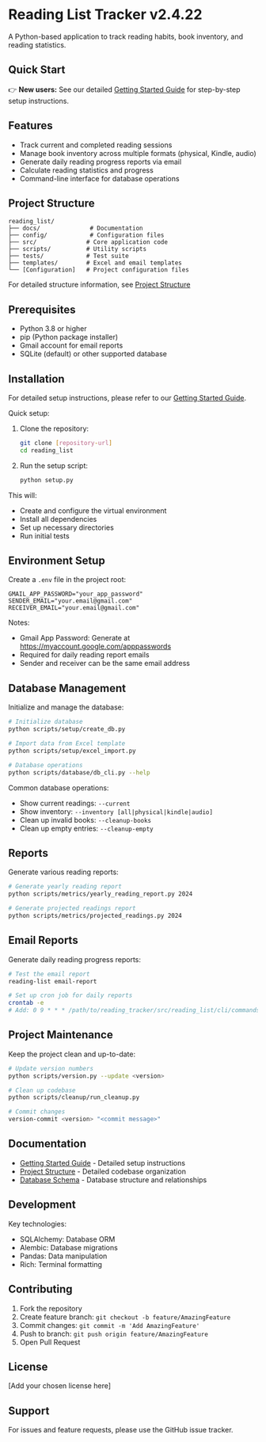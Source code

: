 # Reading List Tracker v2.4.22

A Python-based application to track reading habits, book inventory, and reading statistics.

## Quick Start

👉 **New users:** See our detailed [Getting Started Guide](docs/GETTING_STARTED.md) for step-by-step setup instructions.

## Features

- Track current and completed reading sessions
- Manage book inventory across multiple formats (physical, Kindle, audio)
- Generate daily reading progress reports via email
- Calculate reading statistics and progress
- Command-line interface for database operations

## Project Structure

```
reading_list/
├── docs/              # Documentation
├── config/            # Configuration files
├── src/              # Core application code
├── scripts/          # Utility scripts
├── tests/            # Test suite
├── templates/        # Excel and email templates
└── [Configuration]   # Project configuration files
```

For detailed structure information, see [Project Structure](docs/project_structure.txt)

## Prerequisites

- Python 3.8 or higher
- pip (Python package installer)
- Gmail account for email reports
- SQLite (default) or other supported database

## Installation

For detailed setup instructions, please refer to our [Getting Started Guide](docs/GETTING_STARTED.md).

Quick setup:

1. Clone the repository:
   ```bash
   git clone [repository-url]
   cd reading_list
   ```

2. Run the setup script:
   ```bash
   python setup.py
   ```

This will:
- Create and configure the virtual environment
- Install all dependencies
- Set up necessary directories
- Run initial tests

## Environment Setup

Create a `.env` file in the project root:

```env
GMAIL_APP_PASSWORD="your_app_password"
SENDER_EMAIL="your.email@gmail.com"
RECEIVER_EMAIL="your.email@gmail.com"
```

Notes:
- Gmail App Password: Generate at https://myaccount.google.com/apppasswords
- Required for daily reading report emails
- Sender and receiver can be the same email address

## Database Management

Initialize and manage the database:

```bash
# Initialize database
python scripts/setup/create_db.py

# Import data from Excel template
python scripts/setup/excel_import.py

# Database operations
python scripts/database/db_cli.py --help
```

Common database operations:
- Show current readings: `--current`
- Show inventory: `--inventory [all|physical|kindle|audio]`
- Clean up invalid books: `--cleanup-books`
- Clean up empty entries: `--cleanup-empty`

## Reports

Generate various reading reports:

```bash
# Generate yearly reading report
python scripts/metrics/yearly_reading_report.py 2024

# Generate projected readings report
python scripts/metrics/projected_readings.py 2024
```

## Email Reports

Generate daily reading progress reports:

```bash
# Test the email report
reading-list email-report

# Set up cron job for daily reports
crontab -e
# Add: 0 9 * * * /path/to/reading_tracker/src/reading_list/cli/commands/daily_report.sh
```

## Project Maintenance

Keep the project clean and up-to-date:

```bash
# Update version numbers
python scripts/version.py --update <version>

# Clean up codebase
python scripts/cleanup/run_cleanup.py

# Commit changes
version-commit <version> "<commit message>"
```

## Documentation

- [Getting Started Guide](docs/GETTING_STARTED.md) - Detailed setup instructions
- [Project Structure](project_structure.txt) - Detailed codebase organization
- [Database Schema](docs/DATABASE.md) - Database structure and relationships

## Development

Key technologies:
- SQLAlchemy: Database ORM
- Alembic: Database migrations
- Pandas: Data manipulation
- Rich: Terminal formatting

## Contributing

1. Fork the repository
2. Create feature branch: `git checkout -b feature/AmazingFeature`
3. Commit changes: `git commit -m 'Add AmazingFeature'`
4. Push to branch: `git push origin feature/AmazingFeature`
5. Open Pull Request

## License

[Add your chosen license here]

## Support

For issues and feature requests, please use the GitHub issue tracker.
